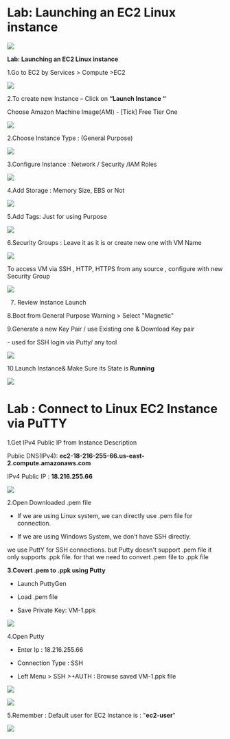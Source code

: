 Lab: Launching an EC2 Linux instance
====================================

![](media/ce87a47b9df390a8697a4ddfe7ac4ec2.png)

**Lab: Launching an EC2 Linux instance**

1.Go to EC2 by Services \> Compute \>EC2

![](media/dbce223b9c42471312d1e5f26951a9c8.png)

2.To create new Instance – Click on **“Launch Instance “**

Choose Amazon Machine Image(AMI) - [Tick] Free Tier One

![](media/9c568ce4cb66e22f2c764cfd1ed465bb.png)

2.Choose Instance Type : (General Purpose)

![](media/4642c654cf03f147c12373a1b2cd7e40.png)

3.Configure Instance : Network / Security /IAM Roles

![](media/1752c2610416745576d363d4d9fa6e05.png)

4.Add Storage : Memory Size, EBS or Not

![](media/ba6d7106eca44a476f5d6e402ff3e280.png)

5.Add Tags: Just for using Purpose

![](media/175c0c46197f83165a6be2d9e1724754.png)

6.Security Groups : Leave it as it is or create new one with VM Name

![](media/2f387504ff21f98b2fdd8806f07a663a.png)

To access VM via SSH , HTTP, HTTPS from any source , configure with new Security
Group

![](media/facc7a36bb0ecdbe526b2d948c2384c6.png)

7. Review Instance Launch

8.Boot from General Purpose Warning \> Select "Magnetic"

9.Generate a new Key Pair / use Existing one & Download Key pair

\- used for SSH login via Putty/ any tool

![](media/501e128bde263590447369ba6b881f3c.png)

10.Launch Instance& Make Sure its State is **Running**

![](media/f2447dc85a9dae4fd0d2138904aac79c.png)

Lab : Connect to Linux EC2 Instance via PuTTY
=============================================

1.Get IPv4 Public IP from Instance Description

Public DNS(IPv4): **ec2-18-216-255-66.us-east-2.compute.amazonaws.com**

IPv4 Public IP : **18.216.255.66**

![](media/34c4f37335c4d9beb9f861bef0292392.png)

2.Open Downloaded .pem file

-   If we are using Linux system, we can directly use .pem file for connection.

-   If we are using Windows System, we don’t have SSH directly.

we use PuttY for SSH connections. but Putty doesn't support .pem file it only
supports .ppk file. for that we need to convert .pem file to .ppk file

**3.Covert .pem to .ppk using Putty**

-   Launch PuttyGen

-   Load .pem file

-   Save Private Key: VM-1.ppk

![](media/ed86aecf244ed1d8e435c75402332789.png)

4.Open Putty

-   Enter Ip : 18.216.255.66

-   Connection Type : SSH

-   Left Menu \> SSH \>+AUTH : Browse saved VM-1.ppk file

![](media/e4d9e620fc3a43d237506663cac97243.png)

![](media/94121f870379e5210bb82043a8bda51e.png)

5.Remember : Default user for EC2 Instance is : "**ec2-user**"

![](media/39fa6c6374e47e466f00380ec855cdf0.png)
